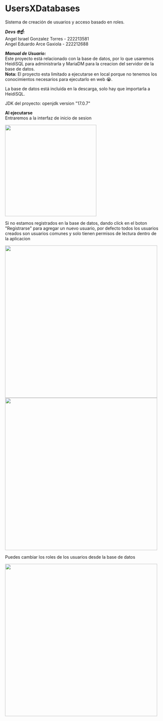 # UsersXDatabases
Sistema de creación de usuarios y acceso basado en roles.

***Devs 🤓☝:*** <br>
Angel Israel Gonzalez Torres - 222213581 <br>
Angel Eduardo Arce Gaxiola   - 222212688

***Manual de Usuario:*** <br>
Este proyecto está relacionado con la base de datos, por lo que usaremos HeidiSQL para administrarla y MariaDM para la creacion del servidor de la base de datos.<br>
**Nota:** El proyecto esta limitado a ejecutarse en local porque no tenemos los conocimientos necesarios para ejecutarlo en web 😭.

La base de datos está incluida en la descarga, solo hay que importarla a HeidiSQL.

JDK del proyecto: openjdk version "17.0.7"

**Al ejecutarse**<br>
Entraremos a la interfaz de inicio de sesion

<img src="https://github.com/SoilentDot/UsersXDatabases/assets/116817915/8f906117-b07d-4886-8c0c-f597aa05128d" width="300">

Si no estamos registrados en la base de datos, dando click en el boton "Registrarse" para agregar un nuevo usuario, por defecto todos los usuarios creados son usuarios comunes y solo tienen permisos de lectura dentro de la aplicacion

<img src="https://github.com/SoilentDot/UsersXDatabases/assets/116817915/1565b035-2e54-4069-8084-e2665527c772" width="500">

<img src="https://github.com/SoilentDot/UsersXDatabases/assets/116817915/47fae49e-6656-4b41-b62d-4a78ea54113d" width="500">

Puedes cambiar los roles de los usuarios desde la base de datos

<img src="https://github.com/SoilentDot/UsersXDatabases/assets/116817915/382fe049-578d-44c2-be5b-3db93771da7f" width="500">

